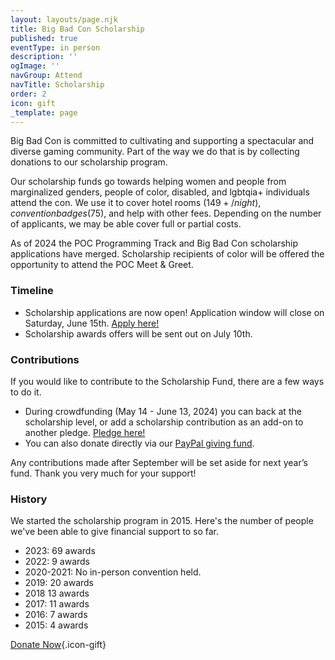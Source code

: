 ```yaml
---
layout: layouts/page.njk
title: Big Bad Con Scholarship
published: true
eventType: in person
description: ''
ogImage: ''
navGroup: Attend
navTitle: Scholarship
order: 2
icon: gift
_template: page
---
```


Big Bad Con is committed to cultivating and supporting a spectacular and diverse gaming community. Part of the way we do that is by collecting donations to our scholarship program.

Our scholarship funds go towards helping women and people from marginalized genders, people of color, disabled, and lgbtqia+ individuals attend the con. We use it to cover hotel rooms ($149+/night), convention badges ($75), and help with other fees. Depending on the number of applicants, we may be able cover full or partial costs.

As of 2024 the POC Programming Track and Big Bad Con scholarship applications have merged. Scholarship recipients of color will be offered the opportunity to attend the POC Meet & Greet.

### Timeline

* Scholarship applications are now open! Application window will close on Saturday, June 15th. [Apply here!](/apply-for-scholarship "Apply for scholarship")
* Scholarship awards offers will be sent out on July 10th.

### Contributions

If you would like to contribute to the Scholarship Fund, there are a few ways to do it.

* During crowdfunding (May 14 - June 13, 2024) you can back at the scholarship level, or add a scholarship contribution as an add-on to another pledge. [Pledge here!](https://www.backerkit.com/c/projects/big-bad-con-inc/big-bad-con-2024)
* You can also donate directly via our [PayPal giving fund](https://www.paypal.com/us/fundraiser/charity/1653860).

Any contributions made after September will be set aside for next year’s fund. Thank you very much for your support!

### History

We started the scholarship program in 2015. Here's the number of people we've been able to give financial support to so far.

* 2023: 69 awards
* 2022: 9 awards
* 2020-2021: No in-person convention held.
* 2019: 20 awards
* 2018 13 awards
* 2017: 11 awards
* 2016: 7 awards
* 2015: 4 awards

[Donate Now](https://www.paypal.com/us/fundraiser/charity/1653860){.icon-gift}
